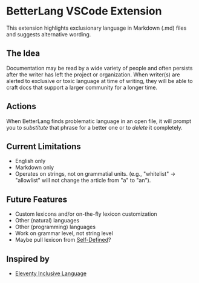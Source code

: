 # BetterLang VSCode Extension

This extension highlights exclusionary language in Markdown (.md) files and suggests alternative wording.

## The Idea

Documentation may be read by a wide variety of people and often persists after the writer has left the project or organization. When writer(s) are alerted to exclusive or toxic language at time of writing, they will be able to craft docs that support a larger community for a longer time.

## Actions

When BetterLang finds problematic language in an open file, it will prompt you to _substitute_ that phrase for a better one or to _delete_ it completely.

## Current Limitations

- English only
- Markdown only
- Operates on strings, not on grammatial units. (e.g., "whitelist" -> "allowlist" will not change the article from "a" to "an").

## Future Features

- Custom lexicons and/or on-the-fly lexicon customization
- Other (natural) languages
- Other (programming) languages
- Work on grammar level, not string level
- Maybe pull lexicon from [Self-Defined](https://www.selfdefined.app/)?

## Inspired by

- [Eleventy Inclusive Language](https://github.com/11ty/eleventy-plugin-inclusive-language/tree/8d9a0920523b7887ebdd3cca06fc328140772a1b)

